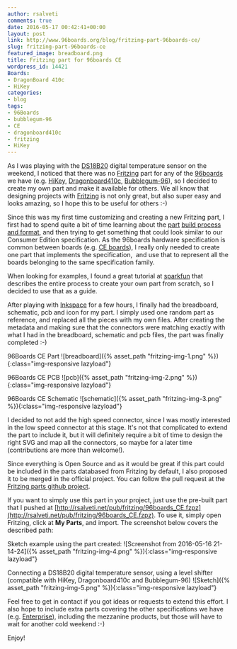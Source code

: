 ```yaml
---
author: rsalveti
comments: true
date: 2016-05-17 00:42:41+00:00
layout: post
link: http://www.96boards.org/blog/fritzing-part-96boards-ce/
slug: fritzing-part-96boards-ce
featured_image: breadboard.png
title: Fritzing part for 96boards CE
wordpress_id: 14421
Boards:
- DragonBoard 410c
- HiKey
categories:
- blog
tags:
- 96Boards
- bubblegum-96
- CE
- dragonboard410c
- fritzing
- HiKey
---
```


As I was playing with the [DS18B20](https://www.adafruit.com/product/374) digital temperature sensor on the weekend, I noticed that there was no [Fritzing](http://fritzing.org/home/) part for any of the [96boards](http://www.96boards.org/products/) we have (e.g. [HiKey](http://www.96boards.org/products/ce/hikey/), [Dragonboard410c](http://www.96boards.org/products/ce/dragonboard410c/), [Bubblegum-96](http://www.96boards.org/products/ce/bubblegum96/)), so I decided to create my own part and make it available for others. We all know that designing projects with [Fritzing](http://fritzing.org/home/) is not only great, but also super easy and looks amazing, so I hope this to be useful for others :-)

Since this was my first time customizing and creating a new Fritzing part, I first had to spend quite a bit of time learning about the [part](http://fritzing.org/parts) [build process and format](http://fritzing.org/learning/tutorials/creating-custom-parts/), and then trying to get something that could look similar to our Consumer Edition specification. As the 96boards hardware specification is common between boards (e.g. [CE boards](https://linaro.co/ce-specification)), I really only needed to create one part that implements the specification,  and use that to represent all the boards belonging to the same specification family.

When looking for examples, I found a great tutorial at [sparkfun](https://learn.sparkfun.com/tutorials/make-your-own-fritzing-parts) that describes the entire process to create your own part from scratch, so I decided to use that as a guide.

After playing with [Inkspace](https://inkscape.org/) for a few hours, I finally had the breadboard, schematic, pcb and icon for my part. I simply used one random part as reference, and replaced all the pieces with my own files. After creating the metadata and making sure that the connectors were matching exactly with what I had in the breadboard, schematic and pcb files, the part was finally completed :-)

96Boards CE Part
![breadboard]({% asset_path "fritzing-img-1.png" %}){:class="img-responsive lazyload"}

96Boards CE PCB
![pcb]({% asset_path "fritzing-img-2.png" %}){:class="img-responsive lazyload"}

96Boards CE Schematic
![schematic]({% asset_path "fritzing-img-3.png" %}){:class="img-responsive lazyload"}

I decided to not add the high speed connector, since I was mostly interested in the low speed connector at this stage. It's not that complicated to extend the part to include it, but it will definitely require a bit of time to design the right SVG and map all the connectors, so maybe for a later time (contributions are more than welcome!).

Since everything is Open Source and as it would be great if this part could be included in the parts databased from Fritzing by default, I also proposed it to be merged in the official project. You can follow the pull request at the [Fritzing parts github project](https://github.com/fritzing/fritzing-parts/pull/47).

If you want to simply use this part in your project, just use the pre-built part that I pushed at [http://rsalveti.net/pub/fritzing/96boards_CE.fzpz](http://rsalveti.net/pub/fritzing/96boards_CE.fzpz). To use it, simply open Fritzing, click at **My Parts**, and import. The screenshot below covers the described path:

Sketch example using the part created:
![Screenshot from 2016-05-16 21-14-24]({% asset_path "fritzing-img-4.png" %}){:class="img-responsive lazyload"}


Connecting a DS18B20 digital temperature sensor, using a level shifter (compatible with HiKey, Dragonboard410c and Bubblegum-96)
![Sketch]({% asset_path "fritzing-img-5.png" %}){:class="img-responsive lazyload"}  

Feel free to get in contact if you got ideas or requests to extend this effort. I also hope to include extra parts covering the other specifications we have (e.g. [Enterprise](https://linaro.co/ee-specification)), including the mezzanine products, but those will have to wait for another cold weekend :-)

Enjoy!

